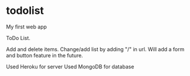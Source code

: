 # todolist
My first web app

ToDo List.

Add and delete items. 
Change/add list by adding "/<new list name>" in url. Will add a form and button feature in the future.

Used Heroku for server
Used MongoDB for database
